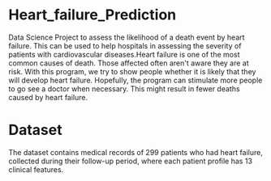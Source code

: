 # Heart_failure_Prediction
Data Science Project to assess the likelihood of a death event by heart failure. This can be used to help hospitals in assessing the severity of patients with cardiovascular diseases.Heart failure is one of the most common causes of death. Those affected often aren't aware they are at risk. With this program, we try to show people whether it is likely that they will develop heart failure. Hopefully, the program can stimulate more people to go see a doctor when necessary. This might result in fewer deaths caused by heart failure.

# Dataset
The dataset contains medical records of 299 patients who had heart failure, collected during their follow-up period, where each patient profile has 13 clinical features.


